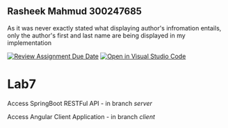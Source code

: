 Rasheek Mahmud 300247685
-------------
As it was never exactly stated what displaying author's infromation entails, only the author's first and last name are being displayed in my implementation

[![Review Assignment Due Date](https://classroom.github.com/assets/deadline-readme-button-22041afd0340ce965d47ae6ef1cefeee28c7c493a6346c4f15d667ab976d596c.svg)](https://classroom.github.com/a/Ku1kJAFv)
[![Open in Visual Studio Code](https://classroom.github.com/assets/open-in-vscode-2e0aaae1b6195c2367325f4f02e2d04e9abb55f0b24a779b69b11b9e10269abc.svg)](https://classroom.github.com/online_ide?assignment_repo_id=16819446&assignment_repo_type=AssignmentRepo)
# Lab7 
Access SpringBoot RESTFul API - in branch *server* 

Access Angular Client Application - in branch *client*
